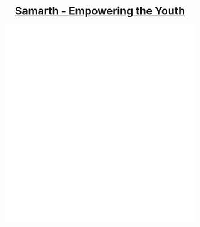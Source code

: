 <div align=center>
<h1>
<a href="https://samarthtmsl.github.io/">Samarth - Empowering the Youth</a></h1>
<a href="https://samarthtmsl.github.io/">
<img src="website.svg"/>
</a>
</div>
